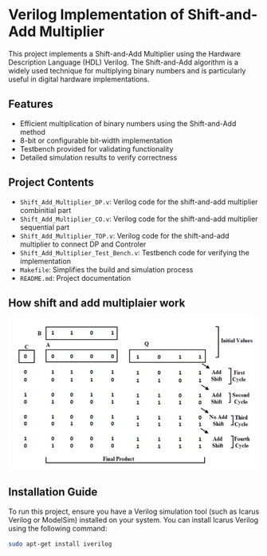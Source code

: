 # Verilog Implementation of Shift-and-Add Multiplier  

This project implements a Shift-and-Add Multiplier using the Hardware Description Language (HDL) Verilog. The Shift-and-Add algorithm is a widely used technique for multiplying binary numbers and is particularly useful in digital hardware implementations.  

## Features  

- Efficient multiplication of binary numbers using the Shift-and-Add method  
- 8-bit or configurable bit-width implementation  
- Testbench provided for validating functionality  
- Detailed simulation results to verify correctness  

## Project Contents  

- `Shift_Add_Multiplier_DP.v`: Verilog code for the shift-and-add multiplier combinitial part 
- `Shift_Add_Multiplier_CO.v`: Verilog code for the shift-and-add multiplier sequential part 
- `Shift_Add_Multiplier_TOP.v`: Verilog code for the shift-and-add multiplier to connect DP and Controler  
- `Shift_Add_Multiplier_Test_Bench.v`: Testbench code for verifying the implementation  
- `Makefile`: Simplifies the build and simulation process  
- `README.md`: Project documentation
## How shift and add multiplaier work
![shift and add multiplaier steps for 4 bet](https://github.com/nimanaqavi/Shift_Add_Multiplier_Verilog/blob/main/Shift_Add_Multiplier_SRC/shif_add_steps.png?raw=true)

## Installation Guide  

To run this project, ensure you have a Verilog simulation tool (such as Icarus Verilog or ModelSim) installed on your system. You can install Icarus Verilog using the following command:  

```bash  
sudo apt-get install iverilog
